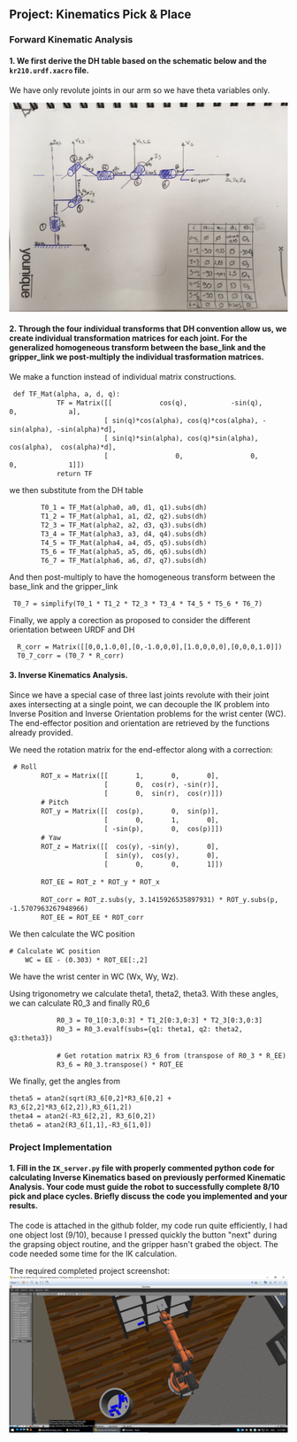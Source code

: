 ## Project: Kinematics Pick & Place



[//]: # (Image References)

[image1]: ./misc/image1.jpeg
[image2]: ./misc/project.jpg



### Forward Kinematic Analysis
#### 1. We first derive the DH table based on the schematic below and the `kr210.urdf.xacro` file.

We have only revolute joints in our arm so we have theta variables only.

![alt text][image1]

#### 2. Through the four individual transforms that DH convention allow us, we create individual transformation matrices for each joint. For the generalized homogeneous transform between the base_link and the gripper_link we post-multiply the individual trasformation matrices.

We make a function instead of individual matrix constructions.

```
 def TF_Mat(alpha, a, d, q):
            TF = Matrix([[            cos(q),           -sin(q),           0,             a],
                        [ sin(q)*cos(alpha), cos(q)*cos(alpha), -sin(alpha), -sin(alpha)*d],
                        [ sin(q)*sin(alpha), cos(q)*sin(alpha),  cos(alpha),  cos(alpha)*d],
                        [                 0,                 0,           0,             1]])
            return TF

```
we then substitute from the DH table
```
        T0_1 = TF_Mat(alpha0, a0, d1, q1).subs(dh)
        T1_2 = TF_Mat(alpha1, a1, d2, q2).subs(dh)
        T2_3 = TF_Mat(alpha2, a2, d3, q3).subs(dh)
        T3_4 = TF_Mat(alpha3, a3, d4, q4).subs(dh)
        T4_5 = TF_Mat(alpha4, a4, d5, q5).subs(dh)
        T5_6 = TF_Mat(alpha5, a5, d6, q6).subs(dh)
        T6_7 = TF_Mat(alpha6, a6, d7, q7).subs(dh)
```
And then post-multiply to have the homogeneous transform between the base_link and the gripper_link
```
 T0_7 = simplify(T0_1 * T1_2 * T2_3 * T3_4 * T4_5 * T5_6 * T6_7)
```
Finally, we apply a corection as proposed to consider the different orientation between URDF and DH
```
  R_corr = Matrix([[0,0,1.0,0],[0,-1.0,0,0],[1.0,0,0,0],[0,0,0,1.0]])
  T0_7_corr = (T0_7 * R_corr)
```

#### 3. Inverse Kinematics Analysis.

Since we have a special case of three last joints revolute with their joint axes intersecting at a single point, we can decouple the IK problem into Inverse Position and Inverse Orientation problems for the wrist center (WC).
The end-effector position and orientation are retrieved by the functions already provided.

We need the rotation matrix for the end-effector along with a correction:

```
 # Roll
        ROT_x = Matrix([[       1,       0,       0],
                        [       0,  cos(r), -sin(r)],
                        [       0,  sin(r),  cos(r)]])
        # Pitch
        ROT_y = Matrix([[  cos(p),       0,  sin(p)],
                        [       0,       1,       0],
                        [ -sin(p),       0,  cos(p)]])
        # Yaw
        ROT_z = Matrix([[  cos(y), -sin(y),       0],
                        [  sin(y),  cos(y),       0],
                        [       0,       0,       1]])

        ROT_EE = ROT_z * ROT_y * ROT_x
        
        ROT_corr = ROT_z.subs(y, 3.1415926535897931) * ROT_y.subs(p, -1.5707963267948966)
        ROT_EE = ROT_EE * ROT_corr
```
We then calculate the WC position

```
# Calculate WC position
    WC = EE - (0.303) * ROT_EE[:,2]
```
We have the wrist center in WC (Wx, Wy, Wz).

Using trigonometry we calculate theta1, theta2, theta3. With these angles, we can calculate R0_3 and finally R0_6
```
            R0_3 = T0_1[0:3,0:3] * T1_2[0:3,0:3] * T2_3[0:3,0:3]
            R0_3 = R0_3.evalf(subs={q1: theta1, q2: theta2, q3:theta3})
                        
            # Get rotation matrix R3_6 from (transpose of R0_3 * R_EE)
            R3_6 = R0_3.transpose() * ROT_EE
```
We finally, get the angles from 
```
theta5 = atan2(sqrt(R3_6[0,2]*R3_6[0,2] + R3_6[2,2]*R3_6[2,2]),R3_6[1,2])
theta4 = atan2(-R3_6[2,2], R3_6[0,2])
theta6 = atan2(R3_6[1,1],-R3_6[1,0])
```



### Project Implementation

#### 1. Fill in the `IK_server.py` file with properly commented python code for calculating Inverse Kinematics based on previously performed Kinematic Analysis. Your code must guide the robot to successfully complete 8/10 pick and place cycles. Briefly discuss the code you implemented and your results. 

The code is attached in the github folder, my code run quite efficiently, I had one object lost (9/10), because I pressed quickly the button "next" during the grapsing object routine, and the gripper hasn't grabed the object.
The code needed some time for the IK calculation.


The required completed project screenshot:
![alt text][image2]

